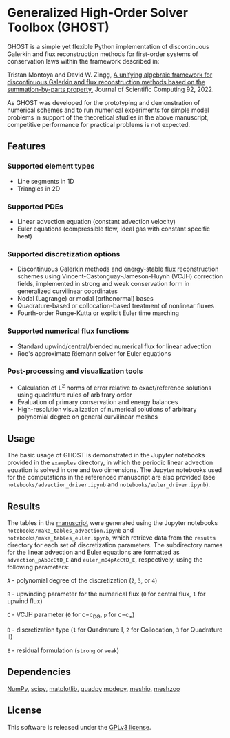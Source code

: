# Generalized High-Order Solver Toolbox (GHOST)
GHOST is a simple yet flexible Python implementation of discontinuous Galerkin and flux reconstruction methods for first-order systems of conservation laws within the framework described in:

Tristan Montoya and David W. Zingg, [A unifying algebraic framework for discontinuous Galerkin and flux reconstruction methods based on the summation-by-parts property.](https://tristanmontoya.github.io/papers/MontoyaZinggJSC22.pdf) Journal of Scientific Computing 92, 2022.

As GHOST was developed for the prototyping and demonstration of numerical schemes and to run numerical experiments for simple model problems in support of the theoretical studies in the above manuscript, competitive performance for practical problems is not expected.

## Features

### Supported element types

- Line segments in 1D
- Triangles in 2D

### Supported PDEs

- Linear advection equation (constant advection velocity)
- Euler equations (compressible flow, ideal gas with constant specific heat)

### Supported discretization options

- Discontinuous Galerkin methods and energy-stable flux reconstruction schemes using Vincent-Castonguay-Jameson-Huynh (VCJH) correction fields, implemented in strong and weak conservation form in generalized curvilinear coordinates
- Nodal (Lagrange) or modal (orthonormal) bases
- Quadrature-based or collocation-based treatment of nonlinear fluxes
- Fourth-order Runge-Kutta or explicit Euler time marching
### Supported numerical flux functions

- Standard upwind/central/blended numerical flux for linear advection
- Roe's approximate Riemann solver for Euler equations 
### Post-processing and visualization tools
- Calculation of L<sup>2</sup> norms of error relative to exact/reference solutions using quadrature rules of arbitrary order
- Evaluation of primary conservation and energy balances
- High-resolution visualization of numerical solutions of arbitrary polynomial degree on general curvilinear meshes


## Usage

The basic usage of GHOST is demonstrated in the Jupyter notebooks provided in the `examples` directory, in which the periodic linear advection equation is solved in one and two dimensions. The Jupyter notebooks used for the computations in the referenced manuscript are also provided (see `notebooks/advection_driver.ipynb` and `notebooks/euler_driver.ipynb`).

## Results

The tables in the [manuscript](https://tristanmontoya.github.io/papers/MontoyaZinggJSC22.pdf) were generated using the Jupyter notebooks `notebooks/make_tables_advection.ipynb` and `notebooks/make_tables_euler.ipynb`, which retrieve data from the `results` directory for each set of discretization parameters. The subdirectory names for the linear advection and Euler equations are formatted as `advection_pAbBcCtD_E` and `euler_m04pAcCtD_E`, respectively, using the following parameters:

`A` -  polynomial degree of the discretization (`2`, `3`, or `4`)

`B` - upwinding parameter for the numerical flux (`0` for central flux, `1` for upwind flux)

`C` - VCJH parameter (`0` for c=c<sub>DG</sub>, `p` for c=c<sub>+</sub>) 

`D` - discretization type (`1` for Quadrature I, `2` for Collocation, `3` for Quadrature II)

`E` - residual formulation (`strong` or `weak`)
## Dependencies

[NumPy](https://numpy.org/), [scipy](https://scipy.org/), [matplotlib](https://matplotlib.org/), [quadpy](https://github.com/nschloe/quadpy)
[modepy](https://github.com/inducer/modepy), [meshio](https://github.com/nschloe/meshio),
[meshzoo](https://github.com/nschloe/meshzoo)

## License

This software is released under the [GPLv3 license](https://www.gnu.org/licenses/gpl-3.0.en.html).
